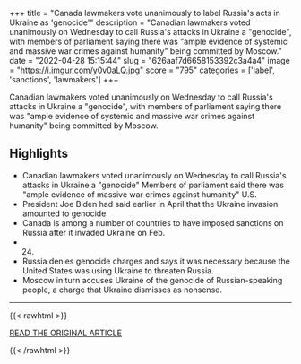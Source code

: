 +++
title = "Canada lawmakers vote unanimously to label Russia's acts in Ukraine as 'genocide'"
description = "Canadian lawmakers voted unanimously on Wednesday to call Russia's attacks in Ukraine a \"genocide\", with members of parliament saying there was \"ample evidence of systemic and massive war crimes against humanity\" being committed by Moscow."
date = "2022-04-28 15:15:44"
slug = "626aaf7d6658153392c3a4a4"
image = "https://i.imgur.com/y0v0aLQ.jpg"
score = "795"
categories = ['label', 'sanctions', 'lawmakers']
+++

Canadian lawmakers voted unanimously on Wednesday to call Russia's attacks in Ukraine a \"genocide\", with members of parliament saying there was \"ample evidence of systemic and massive war crimes against humanity\" being committed by Moscow.

## Highlights

- Canadian lawmakers voted unanimously on Wednesday to call Russia's attacks in Ukraine a "genocide" Members of parliament said there was "ample evidence of massive war crimes against humanity" U.S.
- President Joe Biden had said earlier in April that the Ukraine invasion amounted to genocide.
- Canada is among a number of countries to have imposed sanctions on Russia after it invaded Ukraine on Feb.
- 24.
- Russia denies genocide charges and says it was necessary because the United States was using Ukraine to threaten Russia.
- Moscow in turn accuses Ukraine of the genocide of Russian-speaking people, a charge that Ukraine dismisses as nonsense.

---

{{< rawhtml >}}
  <p class="article-category">
    <a target="_blank" href="https://www.reuters.com/world/canada-lawmakers-vote-unanimously-label-russias-acts-ukraine-genocide-2022-04-27/">READ THE ORIGINAL ARTICLE</a>
  </p>
{{< /rawhtml >}}
